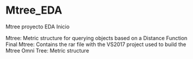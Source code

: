 # Mtree_EDA
Mtree proyecto EDA Inicio

Mtree: Metric structure for querying objects based on a Distance Function
Final Mtree: Contains the rar file with the VS2017 project used to build the Mtree
Omni Tree: Metric structure
